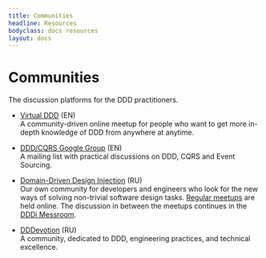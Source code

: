 ```yaml
---
title: Communities
headline: Resources
bodyclass: docs resources
layout: docs
---
```


# Communities

The discussion platforms for the DDD practitioners.

- [Virtual DDD](https://virtualddd.com/) <span class="lang">(EN)</span> <br>
A community-driven online meetup for people who want to get more in-depth knowledge of DDD 
from anywhere at anytime.

- [DDD/CQRS Google Group](https://groups.google.com/g/dddcqrs?pli=1) <span class="lang">(EN)</span> <br>
A mailing list with practical discussions on DDD, CQRS and Event Sourcing.

- [Domain-Driven Design Injection](https://dddi.dev/) <span class="lang">(RU)</span> <br>
Our own community for developers and engineers who look for the new ways of solving non-trivial software design tasks. 
[Regular meetups](https://dddi.dev/logbook) are held online. The discussion in between the meetups continues in the 
[DDDi Messroom](https://messroom.dddi.dev/).

- [DDDevotion](https://t.me/dddevotion) <span class="lang">(RU)</span> <br>
A community, dedicated to DDD, engineering practices, and technical excellence.


